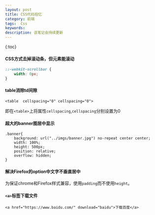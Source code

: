 ```yaml
---
layout: post
title: CSS代码拾忆
category: 前端
tags:  Css
keywords: 
description: 该笔记会持续更新
---
```


{:toc} 


#### CSS方式去掉滚动条，但元素能滚动

```CSS
::-webkit-scrollbar {
    width: 0px;
}
```

#### table消除td间隙

```
<table  cellspacing="0" cellspacing="0">
```

即在`<table>`上将属性`cellspacing`,`cellspacing`分别设置为0 

#### 超大的banner图居中显示

```
.banner{
	background: url("../imgs/banner.jpg") no-repeat center center;
	width: 100%;
	height: 500px;
	position: relative;
	overflow: hidden;
}
```

#### 解决Firefox的option中文字不垂直居中

为保证chrome和Firefox样式兼容，使用`padding`而不使用`height`。



#### `<a>`标签下载文件

`
<a href="https://www.baidu.com/" download="baidu">下载百度</a>
`